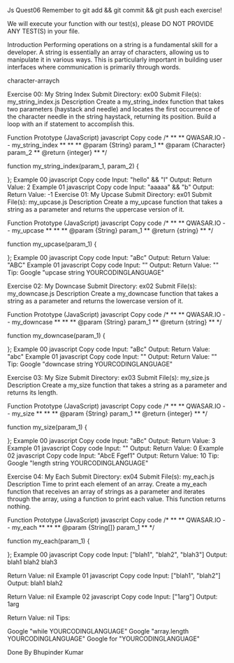 
Js Quest06
Remember to git add && git commit && git push each exercise!

We will execute your function with our test(s), please DO NOT PROVIDE ANY TEST(S) in your file.

Introduction
Performing operations on a string is a fundamental skill for a developer. A string is essentially an array of characters, allowing us to manipulate it in various ways. This is particularly important in building user interfaces where communication is primarily through words.

character-arraych

Exercise 00: My String Index
Submit Directory: ex00
Submit File(s): my_string_index.js
Description
Create a my_string_index function that takes two parameters (haystack and needle) and locates the first occurrence of the character needle in the string haystack, returning its position. Build a loop with an if statement to accomplish this.

Function Prototype (JavaScript)
javascript
Copy code
/*
**
** QWASAR.IO -- my_string_index
**
**
** @param {String} param_1
** @param {Character} param_2
** @return {integer}
**
*/

function my_string_index(param_1, param_2) {

};
Example 00
javascript
Copy code
Input: "hello" && "l"
Output: 
Return Value: 2
Example 01
javascript
Copy code
Input: "aaaaa" && "b"
Output: 
Return Value: -1
Exercise 01: My Upcase
Submit Directory: ex01
Submit File(s): my_upcase.js
Description
Create a my_upcase function that takes a string as a parameter and returns the uppercase version of it.

Function Prototype (JavaScript)
javascript
Copy code
/*
**
** QWASAR.IO -- my_upcase
**
**
** @param {String} param_1
** @return {string}
**
*/

function my_upcase(param_1) {

};
Example 00
javascript
Copy code
Input: "aBc"
Output: 
Return Value: "ABC"
Example 01
javascript
Copy code
Input: ""
Output: 
Return Value: ""
Tip: Google "upcase string YOURCODINGLANGUAGE"

Exercise 02: My Downcase
Submit Directory: ex02
Submit File(s): my_downcase.js
Description
Create a my_downcase function that takes a string as a parameter and returns the lowercase version of it.

Function Prototype (JavaScript)
javascript
Copy code
/*
**
** QWASAR.IO -- my_downcase
**
**
** @param {String} param_1
** @return {string}
**
*/

function my_downcase(param_1) {

};
Example 00
javascript
Copy code
Input: "aBc"
Output: 
Return Value: "abc"
Example 01
javascript
Copy code
Input: ""
Output: 
Return Value: ""
Tip: Google "downcase string YOURCODINGLANGUAGE"

Exercise 03: My Size
Submit Directory: ex03
Submit File(s): my_size.js
Description
Create a my_size function that takes a string as a parameter and returns its length.

Function Prototype (JavaScript)
javascript
Copy code
/*
**
** QWASAR.IO -- my_size
**
**
** @param {String} param_1
** @return {integer}
**
*/

function my_size(param_1) {

};
Example 00
javascript
Copy code
Input: "aBc"
Output: 
Return Value: 3
Example 01
javascript
Copy code
Input: ""
Output: 
Return Value: 0
Example 02
javascript
Copy code
Input: "AbcE Fgef1"
Output: 
Return Value: 10
Tip: Google "length string YOURCODINGLANGUAGE"

Exercise 04: My Each
Submit Directory: ex04
Submit File(s): my_each.js
Description
Time to print each element of an array. Create a my_each function that receives an array of strings as a parameter and iterates through the array, using a function to print each value. This function returns nothing.

Function Prototype (JavaScript)
javascript
Copy code
/*
**
** QWASAR.IO -- my_each
**
**
** @param {String[]} param_1
**
*/

function my_each(param_1) {

};
Example 00
javascript
Copy code
Input: ["blah1", "blah2", "blah3"]
Output: blah1
        blah2
        blah3

Return Value: nil
Example 01
javascript
Copy code
Input: ["blah1", "blah2"]
Output: blah1
        blah2

Return Value: nil
Example 02
javascript
Copy code
Input: ["1arg"]
Output: 1arg

Return Value: nil
Tips:

Google "while YOURCODINGLANGUAGE"
Google "array.length YOURCODINGLANGUAGE"
Google for "YOURCODINGLANGUAGE"


Done By Bhupinder Kumar